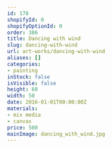 ```yaml
---
id: 178
shopifyId: 0
shopifyOptionId: 0
order: 386
title: Dancing with wind
slug: dancing-with-wind
url: art-works/dancing-with-wind
aliases: []
categories:
- painting
inStock: false
isVisible: false
height: 60
width: 50
date: 2016-01-01T00:00:00Z
materials:
- mix media
- canvas
price: 500
mainImage: dancing_with_wind.jpg
---
```

